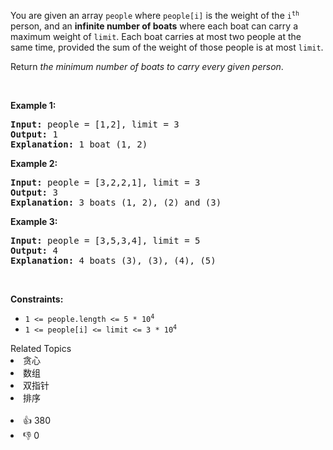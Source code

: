<p>You are given an array <code>people</code> where <code>people[i]</code> is the weight of the <code>i<sup>th</sup></code> person, and an <strong>infinite number of boats</strong> where each boat can carry a maximum weight of <code>limit</code>. Each boat carries at most two people at the same time, provided the sum of the weight of those people is at most <code>limit</code>.</p>

<p>Return <em>the minimum number of boats to carry every given person</em>.</p>

<p>&nbsp;</p> 
<p><strong class="example">Example 1:</strong></p>

<pre>
<strong>Input:</strong> people = [1,2], limit = 3
<strong>Output:</strong> 1
<strong>Explanation:</strong> 1 boat (1, 2)
</pre>

<p><strong class="example">Example 2:</strong></p>

<pre>
<strong>Input:</strong> people = [3,2,2,1], limit = 3
<strong>Output:</strong> 3
<strong>Explanation:</strong> 3 boats (1, 2), (2) and (3)
</pre>

<p><strong class="example">Example 3:</strong></p>

<pre>
<strong>Input:</strong> people = [3,5,3,4], limit = 5
<strong>Output:</strong> 4
<strong>Explanation:</strong> 4 boats (3), (3), (4), (5)
</pre>

<p>&nbsp;</p> 
<p><strong>Constraints:</strong></p>

<ul> 
 <li><code>1 &lt;= people.length &lt;= 5 * 10<sup>4</sup></code></li> 
 <li><code>1 &lt;= people[i] &lt;= limit &lt;= 3 * 10<sup>4</sup></code></li> 
</ul>

<div><div>Related Topics</div><div><li>贪心</li><li>数组</li><li>双指针</li><li>排序</li></div></div><br><div><li>👍 380</li><li>👎 0</li></div>